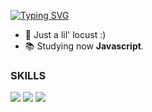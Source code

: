 
<p>
  
[![Typing SVG](https://readme-typing-svg.herokuapp.com?color=FFFFFF&lines=Iae%2C+Familia!👽)](https://git.io/typing-svg)
  
 </p>

- 🦗 Just a lil' locust :)
- 📚 Studying now <strong>Javascript</strong>.
### SKILLS
![](https://img.shields.io/badge/HTML5-E96228?style=flat&logo=HTML5&logoColor=white)
![](https://img.shields.io/badge/CSS3-2862E9?style=flat&logo=CSS3&logoColor=white)
![](https://img.shields.io/badge/JavaScript-968220?style=flat&logo=JavaScript&logoColor=white)
